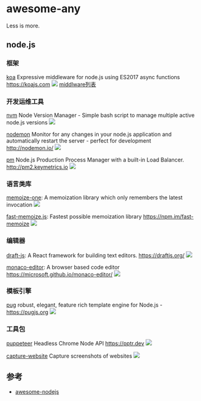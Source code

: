 # awesome-any

Less is more.

## node.js


### 框架

[koa](https://github.com/koajs/koa) Expressive middleware for node.js using ES2017 async functions https://koajs.com ![](https://img.shields.io/github/stars/koajs/koa.svg) [middlware列表](https://github.com/koajs/koa/wiki)

### 开发运维工具

[nvm](https://github.com/creationix/nvm) Node Version Manager - Simple bash script to manage multiple active node.js versions ![](https://img.shields.io/github/stars/creationix/nvm.svg)

[nodemon](https://github.com/remy/nodemon) Monitor for any changes in your node.js application and automatically restart the server - perfect for development http://nodemon.io/ ![](https://img.shields.io/github/stars/remy/nodemon.svg)

[pm](https://github.com/Unitech/pm2) Node.js Production Process Manager with a built-in Load Balancer. http://pm2.keymetrics.io ![](https://img.shields.io/github/stars/Unitech/pm2.svg)



### 语言类库

[memoize-one](https://github.com/alexreardon/memoize-one): A memoization library which only remembers the latest invocation ![](https://img.shields.io/github/stars/alexreardon/memoize-one.svg)

[fast-memoize.js](https://github.com/caiogondim/fast-memoize.js):  Fastest possible memoization library https://npm.im/fast-memoize ![](https://img.shields.io/github/stars/caiogondim/fast-memoize.js.svg)


### 编辑器

[draft-js](https://github.com/facebook/draft-js): A React framework for building text editors. https://draftjs.org/ ![](https://img.shields.io/github/stars/facebook/draft-js.svg)

[monaco-editor](https://github.com/microsoft/monaco-editor): A browser based code editor https://microsoft.github.io/monaco-editor/ ![](https://img.shields.io/github/stars/microsoft/monaco-editor.svg)


### 模板引擎

[pug](https://github.com/pugjs/pug) robust, elegant, feature rich template engine for Node.js - <https://pugjs.org> ![](https://img.shields.io/github/stars/pugjs/pug.svg)


### 工具包

[puppeteer](https://github.com/GoogleChrome/puppeteer) Headless Chrome Node API https://pptr.dev ![](https://img.shields.io/github/stars/GoogleChrome/puppeteer.svg)

[capture-website](https://github.com/sindresorhus/capture-website) Capture screenshots of websites ![](https://img.shields.io/github/stars/sindresorhus/capture-website.svg)


## 参考

* [awesome-nodejs](https://github.com/sindresorhus/awesome-nodejs#command-line-utilities)
